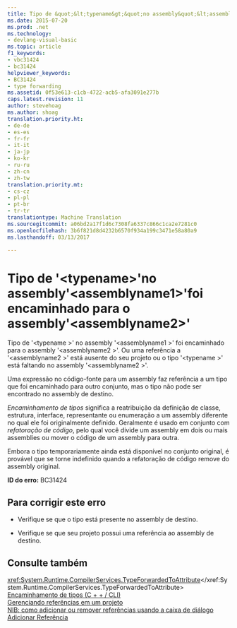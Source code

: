 ```yaml
---
title: Tipo de &quot;&lt;typename&gt;&quot;no assembly&quot;&lt;assemblyname1&gt;&quot;foi encaminhado para o assembly&quot;&lt;assemblyname2&gt;&quot; | Documentos do Microsoft
ms.date: 2015-07-20
ms.prod: .net
ms.technology:
- devlang-visual-basic
ms.topic: article
f1_keywords:
- vbc31424
- bc31424
helpviewer_keywords:
- BC31424
- type forwarding
ms.assetid: 0f53e613-c1cb-4722-acb5-afa3091e277b
caps.latest.revision: 11
author: stevehoag
ms.author: shoag
translation.priority.ht:
- de-de
- es-es
- fr-fr
- it-it
- ja-jp
- ko-kr
- ru-ru
- zh-cn
- zh-tw
translation.priority.mt:
- cs-cz
- pl-pl
- pt-br
- tr-tr
translationtype: Machine Translation
ms.sourcegitcommit: a06bd2a17f1d6c7308fa6337c866c1ca2e7281c0
ms.openlocfilehash: 3b6f821d8d4232b6570f934a199c3471e58a80a9
ms.lasthandoff: 03/13/2017

---
```

# <a name="type-39lttypenamegt39-in-assembly-39ltassemblyname1gt39-has-been-forwarded-to-assembly-39ltassemblyname2gt39"></a>Tipo de '&lt;typename&gt;'no assembly'&lt;assemblyname1&gt;'foi encaminhado para o assembly'&lt;assemblyname2&gt;'
Tipo de '\<typename >' no assembly '\<assemblyname1 >' foi encaminhado para o assembly '\<assemblyname2 >'. Ou uma referência a '\<assemblyname2 >' está ausente do seu projeto ou o tipo '\<typename >' está faltando no assembly '\<assemblyname2 >'.  
  
 Uma expressão no código-fonte para um assembly faz referência a um tipo que foi encaminhado para outro conjunto, mas o tipo não pode ser encontrado no assembly de destino.  
  
 *Encaminhamento de tipos* significa a reatribuição da definição de classe, estrutura, interface, representante ou enumeração a um assembly diferente no qual ele foi originalmente definido. Geralmente é usado em conjunto com *refatoração de código*, pelo qual você divide um assembly em dois ou mais assemblies ou mover o código de um assembly para outra.  
  
 Embora o tipo temporariamente ainda está disponível no conjunto original, é provável que se torne indefinido quando a refatoração de código remove do assembly original.  
  
 **ID do erro:** BC31424  
  
## <a name="to-correct-this-error"></a>Para corrigir este erro  
  
-   Verifique se que o tipo está presente no assembly de destino.  
  
-   Verifique se que seu projeto possui uma referência ao assembly de destino.  
  
## <a name="see-also"></a>Consulte também  
 <xref:System.Runtime.CompilerServices.TypeForwardedToAttribute></xref:System.Runtime.CompilerServices.TypeForwardedToAttribute>   
 [Encaminhamento de tipos (C + + / CLI)](https://docs.microsoft.com/cpp/windows/type-forwarding-cpp-cli)   
 [Gerenciando referências em um projeto](https://docs.microsoft.com/visualstudio/ide/managing-references-in-a-project)   
 [NIB: como adicionar ou remover referências usando a caixa de diálogo Adicionar Referência](http://msdn.microsoft.com/en-us/3bd75d61-f00c-47c0-86a2-dd1f20e231c9)
